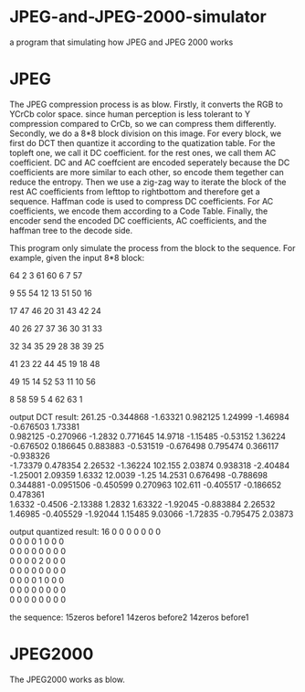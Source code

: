JPEG-and-JPEG-2000-simulator
============================

a program that simulating how JPEG and JPEG 2000 works

JPEG
=====


The JPEG compression process is as blow. Firstly, it converts the RGB to YCrCb color space. since human perception is less tolerant to Y compression compared to CrCb, so we can compress them differently. Secondly, we do a 8*8 block division on this image. For every block, we first do DCT then quantize it according to the quatization table. For the topleft one, we call it DC coefficient. for the rest ones, we call them AC coefficient. DC and AC coeffcient are encoded seperately because the DC coefficients are more similar to each other, so encode them tegether can reduce the entropy. Then we use a zig-zag way to iterate the block of the rest AC coefficients from lefttop to rightbottom and therefore get a sequence. Haffman code is used to compress DC coefficients. For AC coefficients, we encode them according to a Code Table. Finally, the encoder send the encoded DC coefficients, AC coefficients, and the haffman tree to the decode side.

This program only simulate the process from the block to the sequence. For example, given the input 8*8 block:

64 2 3 61 60 6 7 57

9 55 54 12 13 51 50 16

17 47 46 20 31 43 42 24

40 26 27 37 36 30 31 33

32 34 35 29 28 38 39 25

41 23 22 44 45 19 18 48

49 15 14 52 53 11 10 56

8 58 59 5 4 62 63 1

output DCT result: 
261.25  -0.344868  -1.63321  0.982125  1.24999  -1.46984  -0.676503  1.73381  
0.982125  -0.270966  -1.2832  0.771645  14.9718  -1.15485  -0.53152  1.36224  
-0.676502  0.186645  0.883883  -0.531519  -0.676498  0.795474  0.366117  -0.938326  
-1.73379  0.478354  2.26532  -1.36224  102.155  2.03874  0.938318  -2.40484  
-1.25001  2.09359  1.6332  12.0039  -1.25  14.2531  0.676498  -0.788698  
0.344881  -0.0951506  -0.450599  0.270963  102.611  -0.405517  -0.186652  0.478361  
1.6332  -0.4506  -2.13388  1.2832  1.63322  -1.92045  -0.883884  2.26532  
1.46985  -0.405529  -1.92044  1.15485  9.03066  -1.72835  -0.795475  2.03873  

output quantized result: 
16  0  0  0  0  0  0  0  
0  0  0  0  1  0  0  0  
0  0  0  0  0  0  0  0  
0  0  0  0  2  0  0  0  
0  0  0  0  0  0  0  0  
0  0  0  0  1  0  0  0  
0  0  0  0  0  0  0  0  
0  0  0  0  0  0  0  0  

the sequence:
15zeros before1
14zeros before2
14zeros before1


JPEG2000
=========

The JPEG2000 works as blow.



